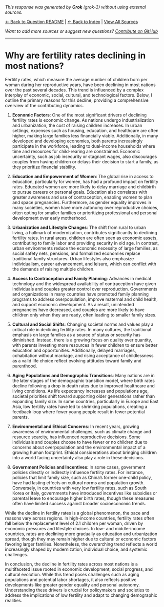 <!-- 
Generated by: grok
Model: grok-3
Prompt type: default
Generated at: 2025-06-13T21:39:07.602689
-->

*This response was generated by **Grok** (grok-3) without using external sources.*

[← Back to Question README](README.md) | [← Back to Index](../README.md) | [View All Sources](../allsources.md)

*Want to add more sources or suggest new questions? [Contribute on GitHub](https://github.com/justinwest/SuggestedSources)*

---

# Why are fertility rates declining in most nations?

Fertility rates, which measure the average number of children born per woman during her reproductive years, have been declining in most nations over the past several decades. This trend is influenced by a complex interplay of economic, social, cultural, and technological factors. Below, I outline the primary reasons for this decline, providing a comprehensive overview of the contributing dynamics.

1. **Economic Factors**: One of the most significant drivers of declining fertility rates is economic change. As nations undergo industrialization and urbanization, the cost of raising children increases. In urban settings, expenses such as housing, education, and healthcare are often higher, making large families less financially viable. Additionally, in many developed and developing economies, both parents increasingly participate in the workforce, leading to dual-income households where time and resources for child-rearing are constrained. Economic uncertainty, such as job insecurity or stagnant wages, also discourages couples from having children or delays their decision to start a family, as they prioritize financial stability.

2. **Education and Empowerment of Women**: The global rise in access to education, particularly for women, has had a profound impact on fertility rates. Educated women are more likely to delay marriage and childbirth to pursue careers or personal goals. Education also correlates with greater awareness and use of contraception, enabling women to plan and space pregnancies. Furthermore, as gender equality improves in many societies, women have more autonomy over reproductive choices, often opting for smaller families or prioritizing professional and personal development over early motherhood.

3. **Urbanization and Lifestyle Changes**: The shift from rural to urban living, a hallmark of modernization, contributes significantly to declining fertility rates. In rural areas, children are often seen as economic assets, contributing to family labor and providing security in old age. In contrast, urban environments reduce the economic necessity of large families, as social safety nets, pensions, and formalized economies replace traditional family structures. Urban lifestyles also emphasize individualism, career advancement, and leisure, which can conflict with the demands of raising multiple children.

4. **Access to Contraception and Family Planning**: Advances in medical technology and the widespread availability of contraception have given individuals and couples greater control over reproduction. Governments and organizations in many countries have promoted family planning programs to address overpopulation, improve maternal and child health, and support economic development. As a result, unintended pregnancies have decreased, and couples are more likely to have children only when they are ready, often leading to smaller family sizes.

5. **Cultural and Social Shifts**: Changing societal norms and values play a critical role in declining fertility rates. In many cultures, the traditional emphasis on large families as a source of status or security has diminished. Instead, there is a growing focus on quality over quantity, with parents investing more resources in fewer children to ensure better education and opportunities. Additionally, delayed marriages, cohabitation without marriage, and rising acceptance of childlessness as a valid life choice reflect evolving attitudes toward family and parenthood.

6. **Aging Populations and Demographic Transitions**: Many nations are in the later stages of the demographic transition model, where birth rates decline following a drop in death rates due to improved healthcare and living conditions. As life expectancy increases and populations age, societal priorities shift toward supporting older generations rather than expanding family size. In some countries, particularly in Europe and East Asia, low fertility rates have led to shrinking populations, creating a feedback loop where fewer young people result in fewer potential parents.

7. **Environmental and Ethical Concerns**: In recent years, growing awareness of environmental challenges, such as climate change and resource scarcity, has influenced reproductive decisions. Some individuals and couples choose to have fewer or no children due to concerns about overpopulation and the environmental impact of a growing human footprint. Ethical considerations about bringing children into a world facing uncertainty also play a role in these decisions.

8. **Government Policies and Incentives**: In some cases, government policies directly or indirectly influence fertility rates. For instance, policies that limit family size, such as China’s former one-child policy, have had lasting effects on cultural norms and population growth. Conversely, in countries with very low fertility rates, such as South Korea or Italy, governments have introduced incentives like subsidies or parental leave to encourage higher birth rates, though these measures often have limited success against broader socioeconomic trends.

While the decline in fertility rates is a global phenomenon, the pace and reasons vary across regions. In high-income countries, fertility rates often fall below the replacement level of 2.1 children per woman, driven by economic pressures and lifestyle choices. In low- and middle-income countries, rates are declining more gradually as education and urbanization spread, though they may remain higher due to cultural or economic factors favoring larger families. Nonetheless, the overarching trend reflects a world increasingly shaped by modernization, individual choice, and systemic challenges.

In conclusion, the decline in fertility rates across most nations is a multifaceted issue rooted in economic development, social progress, and cultural evolution. While this trend poses challenges such as aging populations and potential labor shortages, it also reflects positive developments like greater gender equality and personal autonomy. Understanding these drivers is crucial for policymakers and societies to address the implications of low fertility and adapt to changing demographic realities.